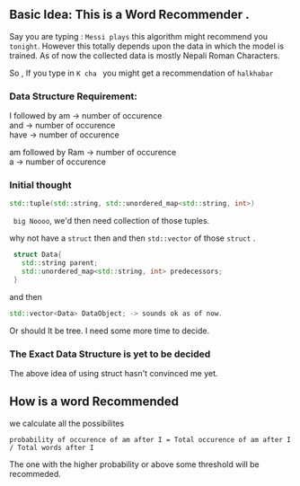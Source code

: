 ## Basic Idea: This is a Word Recommender .
Say you are typing : `Messi plays` this algorithm might recommend you `tonight`. 
However this totally depends upon the data in which the model is trained. As of now the 
collected data is mostly Nepali Roman Characters. 

So , If you type in `K cha ` you might get a recommendation of `halkhabar`

### Data Structure Requirement: 
   
   I followed by am -> number of occurence\
		  and -> number of occurence\
		  have -> number of occurence

   am followed by Ram -> number of occurence\
                  a -> number of occurence 

 ### Initial thought
 ```cpp
 std::tuple(std::string, std::unordered_map<std::string, int>) 
 ```
` big Noooo`, we'd then need collection of those tuples.

 why not have a `struct` then and then `std::vector` of those `struct` .

```cpp
 struct Data{
   std::string parent;
   std::unordered_map<std::string, int> predecessors;
 }
```
 and then 
 ```cpp
 std::vector<Data> DataObject; -> sounds ok as of now. 
```
Or should It be tree. I need some more time to decide.

### The Exact Data Structure is yet to be decided
  The above idea of using struct hasn't convinced me yet.
## How is a word Recommended
we calculate all the possibilites
 ```
 probability of occurence of am after I = Total occurence of am after I / Total words after I 
```
The one with the higher probability or above some threshold will be recommeded.
